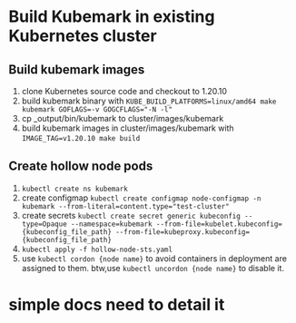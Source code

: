 # Build Kubemark in existing Kubernetes cluster

## Build kubemark images
1. clone Kubernetes source code and checkout to 1.20.10
2. build kubemark binary with `KUBE_BUILD_PLATFORMS=linux/amd64 make kubemark GOFLAGS=-v GOGCFLAGS="-N -l"`
3. cp _output/bin/kubemark to cluster/images/kubemark
4. build kubemark images in cluster/images/kubemark with `IMAGE_TAG=v1.20.10 make build`

## Create hollow node pods
1. `kubectl create ns kubemark`
2. create configmap `kubectl create configmap node-configmap -n kubemark --from-literal=content.type="test-cluster"`
3. create secrets `kubectl create secret generic kubeconfig --type=Opaque --namespace=kubemark --from-file=kubelet.kubeconfig={kubeconfig_file_path} --from-file=kubeproxy.kubeconfig={kubeconfig_file_path}`
4. `kubectl apply -f hollow-node-sts.yaml`
5. use `kubectl cordon {node name}` to avoid containers in deployment are assigned to them. btw,use `kubectl uncordon {node name}` to disable it. 



# simple docs need to detail it

